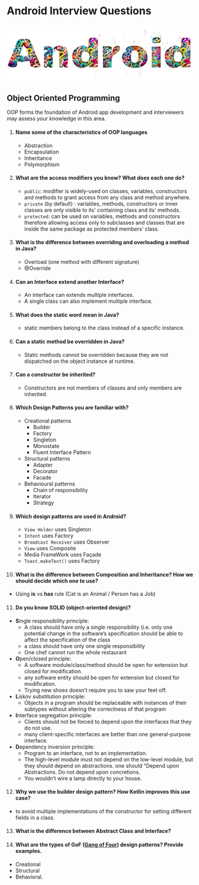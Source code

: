 # Android Interview Questions
![Android Interview Questions](icon.png)

## Object Oriented Programming

OOP forms the foundation of Android app development and interviewers may assess your knowledge in this area.

1. #### Name some of the characteristics of OOP languages

   * Abstraction
   * Encapsulation
   * Inheritance
   * Polymorphism

2. #### What are the access modifiers you know? What does each one do?

   * `public`: modifier is widely-used on classes, variables, constructors and methods to grant access from any class and method anywhere.
   * `private` (by default) : variables, methods, constructors or inner classes are only visible to its' containing class and its' methods.
   * `protected`: can be used on variables, methods and constructors therefore allowing access only to subclasses and classes that are inside the same package as protected members' class.

3. #### What is the difference between overriding and overloading a method in Java?

   * Overload (one method with different signature)
   * @Override

4. #### Can an Interface extend another Interface?

   * An interface can extends multiple interfaces.
   * A single class can also implement multiple interface.

5. #### What does the static word mean in Java?

   * static members belong to the class instead of a specific instance.

6. #### Can a static method be overridden in Java?

   * Static methods cannot be overridden because they are not dispatched on the object instance at runtime.

7. #### Can a constructor be inherited?

   * Constructors are not members of classes and only members are inherited.

8. #### Which Design Patterns you are familiar with?

   * Creational patterns
     * Builder
     * Factory
     * Singleton
     * Monostate
     * Fluent Interface Pattern
   * Structural patterns
     * Adapter
     * Decorator
     * Facade
   * Behavioural patterns
     * Chain of responsibility
     * Iterator
     * Strategy

9. #### Which design patterns are used in Android?

   * `View Holder` uses Singleton
   * `Intent` uses Factory
   * `Broadcast Receiver` uses Observer
   * `View` uses Composite
   * Media FrameWork uses Façade
   * `Toast.makeText()` uses Factory

10. #### What is the difference between Composition and Inheritance? How we should decide which one to use?

   * Using **is** vs **has** rule (Cat is an Animal / Person has a Job)

11. #### Do you know SOLID (object-oriented design)?

   * **S**ingle responsibility principle:
     * A class should have only a single responsibility (i.e. only one potential change in the software’s specification should be able to affect the specification of the class
     * a class should have only one single responsibility
     * One chef cannot run the whole restaurant
   * **O**pen/closed principle:
     * A software module/class/method should be open for extension but closed for modification.
     * any software entity should be open for extension but closed for modification.
     * Trying new shoes doesn’t require you to saw your feet off.
   * **L**iskov substitution principle:
     * Objects in a program should be replaceable with instances of their subtypes without altering the correctness of that program
   * **I**nterface segregation principle:
     * Clients should not be forced to depend upon the interfaces that they do not use.
     * many client-specific interfaces are better than one general-purpose interface.
   * **D**ependency inversion principle:
     * Program to an interface, not to an implementation.
     * The high-level module must not depend on the low-level module, but they should depend on abstractions. one should “Depend upon Abstractions. Do not depend upon concretions.
     * You wouldn’t wire a lamp directly to your house.

12. #### Why we use the builder design pattern? How Kotlin improves this use case?

   * to avoid multiple implementations of the constructor for setting different fields in a class.

13. #### What is the difference between Abstract Class and Interface?

14. #### What are the types of GoF ([Gang of Four](https://en.wikipedia.org/wiki/Design_Patterns)) design patterns? Provide examples.

   * Creational
   * Structural
   * Behavioral.